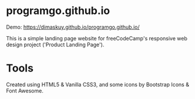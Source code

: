 # programgo.github.io

Demo: https://dimaskuy.github.io/programgo.github.io/

This is a simple landing page website for freeCodeCamp's responsive web design project ('Product Landing Page').

# Tools

Created using HTML5 & Vanilla CSS3, and some icons by Bootstrap Icons & Font Awesome.
